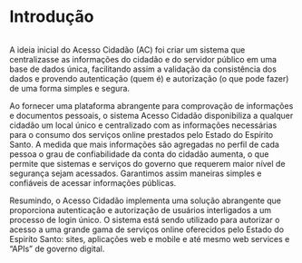 # Introdução 

``` important:: Essa documentação é para administradores do Acesso Cidadão, caso queira acessar a documentação para desenvolvedores que estão trabalhando com a integração junto ao Acesso Cidadão, ela está disponível em https://docs.developer.acessocidadao.es.gov.br.
```

A ideia inicial do Acesso Cidadão (AC) foi criar um sistema que centralizasse as informações do cidadão e do servidor público em uma base de dados única, facilitando assim a validação da consistência dos dados e provendo autenticação (quem é) e autorização (o que pode fazer) de uma forma simples e segura.

Ao fornecer uma plataforma abrangente para comprovação de informações e documentos pessoais, o sistema Acesso Cidadão disponibiliza a qualquer cidadão um local único e centralizado com as informações necessárias para o consumo dos serviços online prestados pelo Estado do Espírito Santo. A medida que mais informações são agregadas no perfil de cada pessoa o grau de confiabilidade da conta do cidadão aumenta, o que permite que sistemas e serviços do governo que requerem maior nível de segurança sejam acessados. Garantimos assim maneiras simples e confiáveis de acessar informações públicas.

Resumindo, o Acesso Cidadão implementa uma solução abrangente que proporciona autenticação e autorização de usuários interligados a um processo de login único. O sistema está sendo utilizado para autorizar o acesso a uma grande gama de serviços online oferecidos pelo Estado do Espiríto Santo: sites, aplicações web e mobile e até mesmo web services e “APIs” de governo digital.

